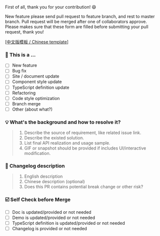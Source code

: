 First of all, thank you for your contribution! 😄

New feature please send pull request to feature branch, and rest to master branch.
Pull request will be merged after one of collaborators approve.
Please makes sure that these form are filled before submitting your pull request, thank you!

[[中文版模板 / Chinese template](https://github.com/ant-design/ant-design/blob/master/.github/PULL_REQUEST_TEMPLATE/pr_cn.md)]

### 🤔 This is a ...

- [ ] New feature
- [ ] Bug fix
- [ ] Site / document update
- [ ] Component style update
- [ ] TypeScript definition update
- [ ] Refactoring
- [ ] Code style optimization
- [ ] Branch merge
- [ ] Other (about what?)

### 💡 What's the background and how to resolve it?

> 1. Describe the source of requirement, like related issue link.
> 2. Describe the existed solution.
> 3. List final API realization and usage sample.
> 4. GIF or snapshot should be provided if includes UI/interactive modification.

### 📝 Changelog description

> 1. English description
> 2. Chinese description (optional)
> 3. Does this PR contains potential break change or other risk?

### ☑️ Self Check before Merge

- [ ] Doc is updated/provided or not needed
- [ ] Demo is updated/provided or not needed
- [ ] TypeScript definition is updated/provided or not needed
- [ ] Changelog is provided or not needed
